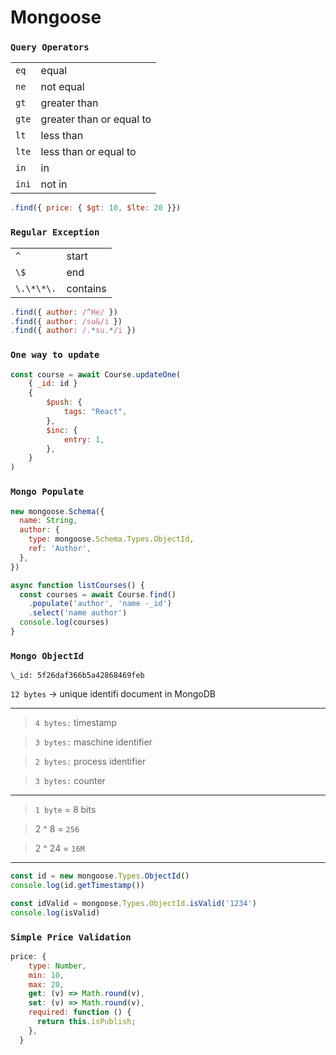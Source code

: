 # Mongoose

### `Query Operators`

|       |                          |
| ----- | ------------------------ |
| `eq`  | equal                    |
| `ne`  | not equal                |
| `gt`  | greater than             |
| `gte` | greater than or equal to |
| `lt`  | less than                |
| `lte` | less than or equal to    |
| `in`  | in                       |
| `ini` | not in                   |

```js
.find({ price: { $gt: 10, $lte: 20 }})
```

### `Regular Exception`

|            |          |
| ---------- | -------- |
| `^`        | start    |
| `\$`       | end      |
| `\.\*\*\.` | contains |

```js
.find({ author: /^He/ })
.find({ author: /su&/i })
.find({ author: /.*su.*/i })
```

### `One way to update`

```js
const course = await Course.updateOne(
    { _id: id }
    {
        $push: {
            tags: "React",
        },
        $inc: {
            entry: 1,
        },
    }
)
```

### `Mongo Populate`

```js
new mongoose.Schema({
  name: String,
  author: {
    type: mongoose.Schema.Types.ObjectId,
    ref: 'Author',
  },
})

async function listCourses() {
  const courses = await Course.find()
    .populate('author', 'name -_id')
    .select('name author')
  console.log(courses)
}
```

### `Mongo ObjectId`

`\_id: 5f26daf366b5a42868469feb`

`12 bytes` -> unique identifi document in MongoDB

---

> `4 bytes:` timestamp

> `3 bytes:` maschine identifier

> `2 bytes:` process identifier

> `3 bytes:` counter

---

> `1 byte` = 8 bits

> 2 ^ 8 = `256`

> 2 ^ 24 = `16M`

---

```js
const id = new mongoose.Types.ObjectId()
console.log(id.getTimestamp())

const idValid = mongoose.Types.ObjectId.isValid('1234')
console.log(isValid)
```

### `Simple Price Validation`

```js
price: {
    type: Number,
    min: 10,
    max: 20,
    get: (v) => Math.round(v),
    set: (v) => Math.round(v),
    required: function () {
      return this.isPublish;
    },
  }
```
